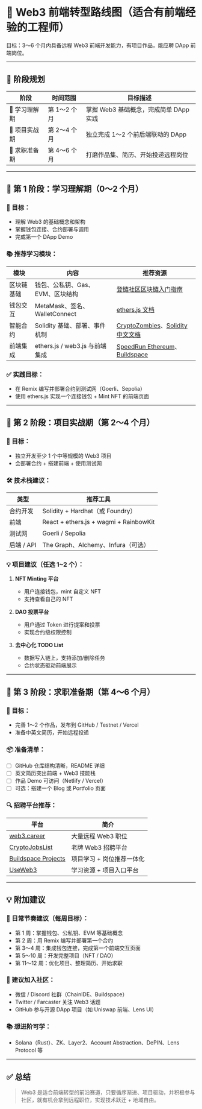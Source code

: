 # 🧭 Web3 前端转型路线图（适合有前端经验的工程师）

目标：3～6 个月内具备远程 Web3 前端开发能力，有项目作品，能应聘 DApp 前端岗位。

---

## 📅 阶段规划

| 阶段         | 时间范围     | 目标描述 |
|--------------|--------------|-----------|
| 📘 学习理解期 | 第 1～2 个月 | 掌握 Web3 基础概念，完成简单 DApp 实践 |
| 🧪 项目实战期 | 第 2～4 个月 | 独立完成 1～2 个前后端联动的 DApp |
| 💼 求职准备期 | 第 4～6 个月 | 打磨作品集、简历、开始投递远程岗位 |

---

## 📘 第 1 阶段：学习理解期（0～2 个月）

### 🎯 目标：

- 理解 Web3 的基础概念和架构
- 掌握钱包连接、合约部署与调用
- 完成第一个 DApp Demo

### 📚 推荐学习模块：

| 模块 | 内容 | 推荐资源 |
|------|------|----------|
| 区块链基础 | 钱包、公私钥、Gas、EVM、区块结构 | [登链社区区块链入门指南](https://guide.pseudoyu.com/zh/) |
| 钱包交互 | MetaMask、签名、WalletConnect | [ethers.js 文档](https://docs.ethers.org/) |
| 智能合约 | Solidity 基础、部署、事件机制 | [CryptoZombies](https://cryptozombies.io/)、[Solidity 中文文档](https://learnblockchain.cn/docs/solidity/) |
| 前端集成 | ethers.js / web3.js 与前端集成 | [SpeedRun Ethereum](https://speedrunethereum.com/)、[Buildspace](https://buildspace.so/) |

### ✅ 实践目标：

- 在 Remix 编写并部署合约到测试网（Goerli、Sepolia）
- 使用 ethers.js 实现一个连接钱包 + Mint NFT 的前端页面

---

## 🧪 第 2 阶段：项目实战期（第 2～4 个月）

### 🎯 目标：

- 独立开发至少 1 个中等规模的 Web3 项目
- 会部署合约 + 搭建前端 + 使用测试网

### 🛠️ 技术栈建议：

| 类型 | 推荐工具 |
|------|-----------|
| 合约开发 | Solidity + Hardhat（或 Foundry） |
| 前端 | React + ethers.js + wagmi + RainbowKit |
| 测试网 | Goerli / Sepolia |
| 后端 / API | The Graph、Alchemy、Infura（可选） |

### 💡 项目建议（任选 1~2 个）：

1. **NFT Minting 平台**
   - 用户连接钱包，mint 自定义 NFT
   - 支持查看自己的 NFT

2. **DAO 投票平台**
   - 用户通过 Token 进行提案和投票
   - 实现合约级权限控制

3. **去中心化 TODO List**
   - 数据写入链上，支持添加/删除任务
   - 合约状态驱动前端展示

---

## 💼 第 3 阶段：求职准备期（第 4～6 个月）

### 🎯 目标：

- 完善 1～2 个作品，发布到 GitHub / Testnet / Vercel
- 准备中英文简历，开始远程投递

### 📦 准备清单：

- [ ] GitHub 仓库结构清晰，README 详细
- [ ] 英文简历突出前端 + Web3 技能栈
- [ ] 作品 Demo 可访问（Netlify / Vercel）
- [ ] 可选：搭建一个 Blog 或 Portfolio 页面

### 🔍 招聘平台推荐：

| 平台 | 简介 |
|------|------|
| [web3.career](https://web3.career) | 大量远程 Web3 职位 |
| [CryptoJobsList](https://cryptojobslist.com) | 老牌 Web3 招聘平台 |
| [Buildspace Projects](https://buildspace.so/) | 项目学习 + 岗位推荐一体化 |
| [UseWeb3](https://www.useweb3.xyz/) | 学习资源 + 项目入口平台 |

---

## 💡 附加建议

### 🎯 日常节奏建议（每周目标）：

- 第 1 周：掌握钱包、公私钥、EVM 等基础概念
- 第 2 周：用 Remix 编写并部署第一个合约
- 第 3～4 周：集成钱包连接，完成第一个前端交互页面
- 第 5～10 周：开发完整项目（NFT / DAO）
- 第 11～12 周：优化项目、整理简历、开始求职

### 👥 建议加入社区：

- 微信 / Discord 社群（ChainIDE、Buildspace）
- Twitter / Farcaster 关注 Web3 话题
- GitHub 参与开源 DApp 项目（如 Uniswap 前端、Lens UI）

### 📚 想进阶可学：

- Solana（Rust）、ZK、Layer2、Account Abstraction、DePIN、Lens Protocol 等

---

## ✅ 总结

> Web3 是适合前端转型的前沿赛道，只要循序渐进、项目驱动，并积极参与社区，就有机会拿到远程职位，实现技术跃迁 + 地域自由。
